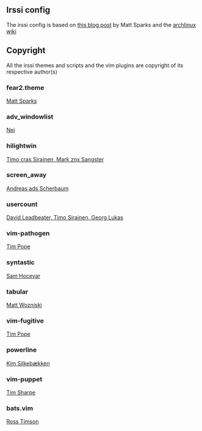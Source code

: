## Irssi config

The irssi config is based on [this blog post](http://quadpoint.org/articles/irssi/) by Matt Sparks and the [archlinux wiki](https://wiki.archlinux.org/index.php/Screen_Irssi_Bitlbee)

## Copyright

All the irssi themes and scripts and the vim plugins are copyright of its respective author(s)

### fear2.theme

[Matt Sparks](http://quadpoint.org/articles/irssi/)

### adv_windowlist

[Nei](http://anti.teamidiot.de/static/nei/*/Code/Irssi/)

### hilightwin

[Timo cras Sirainen, Mark znx Sangster](http://scripts.irssi.org/#hilightwin.pl)

### screen_away

[Andreas ads Scherbaum](http://scripts.irssi.org/#screen_away.pl)

### usercount

[David Leadbeater, Timo Sirainen, Georg Lukas](http://scripts.irssi.org/#usercount.pl)

### vim-pathogen

[Tim Pope](https://github.com/tpope/vim-pathogen.git)

### syntastic

[Sam Hocevar](https://github.com/scrooloose/syntastic)

### tabular

[Matt Wozniski](https://github.com/godlygeek/tabular)

### vim-fugitive

[Tim Pope](https://github.com/tpope/vim-fugitive)

### powerline

[Kim Silkebækken](https://github.com/Lokaltog/powerline.git)

### vim-puppet

[Tim Sharpe](https://github.com/rodjek/vim-puppet)

### bats.vim

[Ross Timson](https://github.com/rosstimson/bats.vim)
